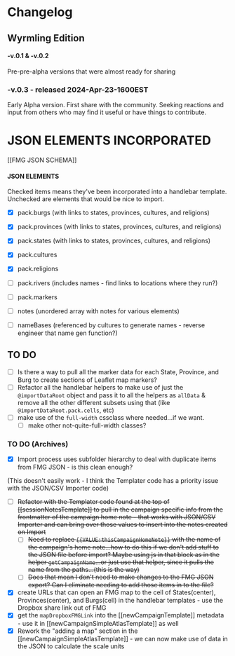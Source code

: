 # Changelog

## Wyrmling Edition

#### -v.0.1 & -v.0.2
Pre-pre-alpha versions that were almost ready for sharing

### -v.0.3 - released 2024-Apr-23-1600EST
Early Alpha version. First share with the community.
Seeking reactions and input from others who may find it useful or have things to contribute.





# JSON ELEMENTS INCORPORATED

[[FMG JSON SCHEMA]]

#### JSON ELEMENTS
Checked items means they've been incorporated into a handlebar template.
Unchecked are elements that would be nice to import.

- [x] pack.burgs (with links to states, provinces, cultures, and religions)
- [x] pack.provinces (with links to states, provinces, cultures, and religions)
- [x] pack.states (with links to states, provinces, cultures, and religions)
- [x] pack.cultures
- [x] pack.religions
- [ ] pack.rivers (includes names - find links to locations where they run?)
- [ ] pack.markers
- [ ] notes (unordered array with notes for various elements)
- [ ] nameBases (referenced by cultures to generate names - reverse engineer that name gen function?)


## TO DO

- [ ] Is there a way to pull all the marker data for each State, Province, and Burg to create sections of Leaflet map markers?
- [ ] Refactor all the handlebar helpers to make use of just the `@importDataRoot` object and pass it to all the helpers as `allData` & remove all the other different subsets using that (like `@importDataRoot.pack.cells`, etc)
- [ ] make use of the `full-width` cssclass where needed...if we want. 
	- [ ] make other not-quite-full-width classes?

### TO DO (Archives)

- [x] Import process uses subfolder hierarchy to deal with duplicate items from FMG JSON - is this clean enough?

(This doesn't easily work - I think the Templater code has a priority issue with the JSON/CSV Importer code)
- [ ] ~~Refactor with the Templater code found at the top of [[sessionNotesTemplate]] to pull in the campaign specific info from the frontmatter of the campaign home note - that works with JSON/CSV Importer and can bring over those values to insert into the notes created on Import~~
	- [ ] ~~Need to replace `{{VALUE:thisCampaignHomeNote}}` with the name of the campaign's home note...how to do this if we don't add stuff to the JSON file before import? Maybe using js in that block as in the helper `getCampaignName`...or just use that helper, since it pulls the name from the paths...(this is the way)~~
	- [ ] ~~Does that mean I don't need to make changes to the FMG JSON export? Can I eliminate needing to add those items in to the file?~~
 - [x] create URLs that can open an FMG map to the cell of States(center), Provinces(center), and Burgs(cell) in the handlebar templates - use the Dropbox share link out of FMG
 - [x] get the `mapDropboxFMGLink` into the [[newCampaignTemplate]] metadata - use it in [[newCampaignSimpleAtlasTemplate]] as well
- [x] Rework the "adding a map" section in the [[newCampaignSimpleAtlasTemplate]] - we can now make use of data in the JSON to calculate the scale units